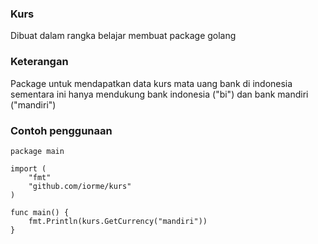 ### Kurs
Dibuat dalam rangka belajar membuat package golang

### Keterangan
Package untuk mendapatkan data kurs mata uang bank di indonesia sementara ini hanya mendukung bank indonesia ("bi") dan bank mandiri ("mandiri")

### Contoh penggunaan

```golang
package main

import (
	"fmt"
	"github.com/iorme/kurs"
)

func main() {
	fmt.Println(kurs.GetCurrency("mandiri"))
}
```